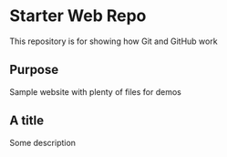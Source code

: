 # Starter Web Repo

This repository is for showing how Git and GitHub work

## Purpose

Sample website with plenty of files for demos

## A title

Some description